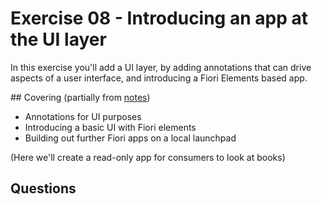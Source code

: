 # Exercise 08 - Introducing an app at the UI layer

In this exercise you'll add a UI layer, by adding annotations that can drive aspects of a user interface, and introducing a Fiori Elements based app.

## Covering (partially from [notes](../orgdocs/notes.md))

- Annotations for UI purposes
- Introducing a basic UI with Fiori elements
- Building out further Fiori apps on a local launchpad

(Here we'll create a read-only app for consumers to look at books)

## Questions



